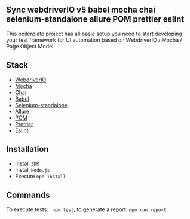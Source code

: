 ## Sync webdriverIO v5 babel mocha chai selenium-standalone allure POM prettier eslint
This boilerplate project has all basic setup you need to start developing your test framework for UI automation based on WebdriverIO / Mocha / Page Object Model.

## Stack
* [WebdriverIO](https://webdriver.io)
* [Mocha](https://mochajs.org)
* [Chai](https://www.chaijs.com)
* [Babel](https://babeljs.io)
* [Selenium-standalone](https://www.npmjs.com/package/selenium-standalone)
* [Allure](http://allure.qatools.ru)
* [POM](https://www.seleniumhq.org/docs/06_test_design_considerations.jsp#page-object-design-pattern)
* [Prettier](https://prettier.io)
* [Eslint](https://eslint.org)

## Installation
* Install ```JDK```
* Install ```Node.js```
* Execute ```npn install```

## Commands
To execute tests: ``` npm test```, to generate a report: ```npm run report```
